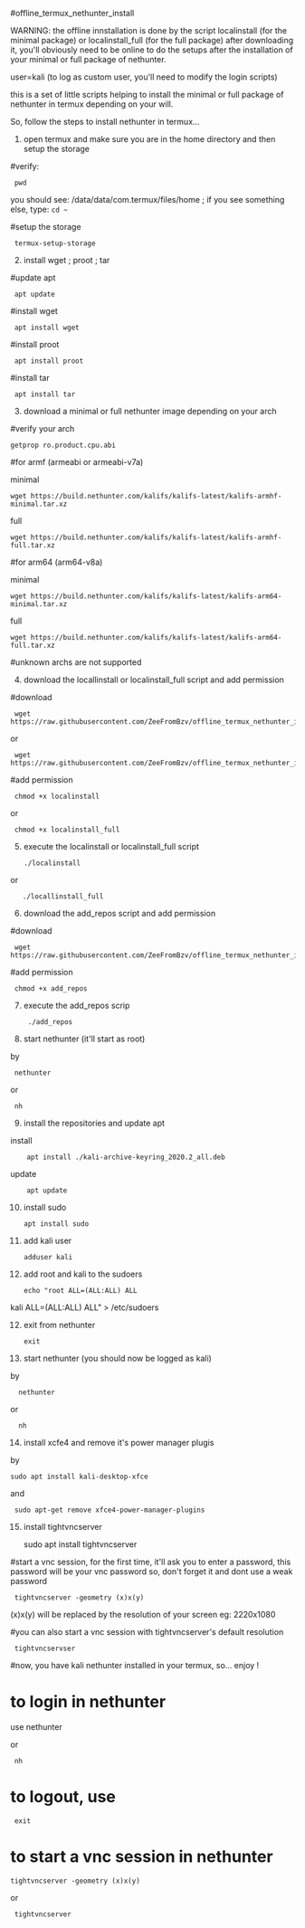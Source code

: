 #offline_termux_nethunter_install

WARNING: the offline innstallation is done by the script localinstall (for the minimal package) or localinstall_full (for the full package) after downloading it, you'll obviously need to be online to do the setups after the installation of your minimal or full package of nethunter.


user=kali (to log as custom user, you'll need to modify the login scripts)

this is a set of little scripts helping to install the minimal or full package of nethunter in termux
depending on your will.

So, follow the steps to install nethunter in termux...



1) open termux and make sure you are in the home directory and then setup the storage

  #verify: 

     pwd

you should see: /data/data/com.termux/files/home ; if you see something else, type: `cd ~`

  #setup the storage

     termux-setup-storage

2) install wget ; proot ; tar

#update apt

     apt update

#install wget

     apt install wget 

#install proot 

     apt install proot 

#install tar

     apt install tar


3) download a minimal or full nethunter image depending on your arch

#verify your arch

    getprop ro.product.cpu.abi

#for armf (armeabi or armeabi-v7a)

minimal

    wget https://build.nethunter.com/kalifs/kalifs-latest/kalifs-armhf-minimal.tar.xz

full

    wget https://build.nethunter.com/kalifs/kalifs-latest/kalifs-armhf-full.tar.xz

#for arm64 (arm64-v8a)

minimal

    wget https://build.nethunter.com/kalifs/kalifs-latest/kalifs-arm64-minimal.tar.xz

full

    wget https://build.nethunter.com/kalifs/kalifs-latest/kalifs-arm64-full.tar.xz

#unknown archs are not supported

4) download the locallinstall or localinstall_full script and add permission

  #download

     wget https://raw.githubusercontent.com/ZeeFromBzv/offline_termux_nethunter_install/main/localinstall

or
    
     wget https://raw.githubusercontent.com/ZeeFromBzv/offline_termux_nethunter_install/main/localinstall_full
  
  #add permission

     chmod +x localinstall

or

     chmod +x localinstall_full

5) execute the localinstall or localinstall_full script

       ./localinstall

or

       ./locallinstall_full

6) download the add_repos script and add permission

  #download

     wget https://raw.githubusercontent.com/ZeeFromBzv/offline_termux_nethunter_install/main/add_repos

  #add permission

     chmod +x add_repos

7) execute the add_repos scrip

        ./add_repos

8) start nethunter (it'll start as root)

by

     nethunter

or

     nh

9) install the repositories and update apt

install

        apt install ./kali-archive-keyring_2020.2_all.deb

update

        apt update

10) install sudo

        apt install sudo

11) add kali user

        adduser kali

11) add root and kali to the sudoers

        echo "root ALL=(ALL:ALL) ALL 
kali ALL=(ALL:ALL) ALL" > /etc/sudoers

12) exit from nethunter

        exit

13) start nethunter (you should now be logged as kali)

by        

      nethunter

or

      nh

14) install xcfe4 and remove it's power manager plugis

by

    sudo apt install kali-desktop-xfce

and

     sudo apt-get remove xfce4-power-manager-plugins


15) install tightvncserver

     sudo apt install tightvncserver

#start a vnc session, for the first time, it'll ask you to enter a password, this password will be your vnc password so, don't forget it and dont use a weak password

     tightvncserver -geometry (x)x(y)

(x)x(y) will be replaced by the resolution of your screen eg: 2220x1080

#you can also start a vnc session with tightvncserver's default resolution

     tightvncservser

#now, you have kali nethunter installed in your termux, so... enjoy !

# to login in nethunter

use
     nethunter

or

     nh

# to logout, use
     
     exit

# to start a vnc session in nethunter

    tightvncserver -geometry (x)x(y)

or

     tightvncserver


